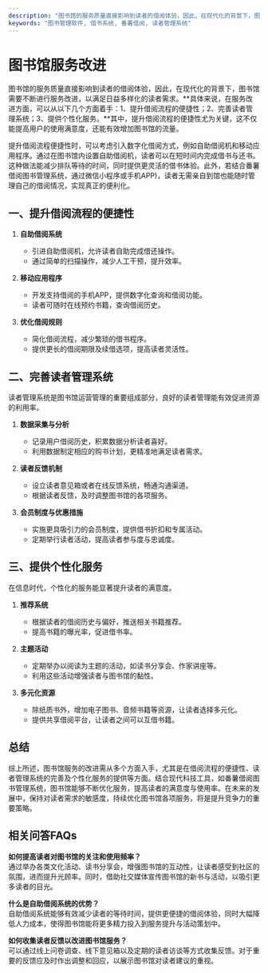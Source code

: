 ```yaml
---
description: "图书馆的服务质量直接影响到读者的借阅体验，因此，在现代化的背景下，图书馆需要不断进行服务改进，以满足日益多样化的读者需求。**具体来说，在服务改进方面，可以从以下几个方面着手：1、提升借阅流程的便捷性；2、完善读者管理系统；3、提供个性化服务。**其中，提升借阅流程的便捷性尤为关键，这不仅能提高用户的使用满意度，还能有效增加图书馆的流量。"
keywords: "图书管理软件, 借书系统, 番薯借阅, 读者管理系统"
---
```

# 图书馆服务改进

图书馆的服务质量直接影响到读者的借阅体验，因此，在现代化的背景下，图书馆需要不断进行服务改进，以满足日益多样化的读者需求。**具体来说，在服务改进方面，可以从以下几个方面着手：1、提升借阅流程的便捷性；2、完善读者管理系统；3、提供个性化服务。**其中，提升借阅流程的便捷性尤为关键，这不仅能提高用户的使用满意度，还能有效增加图书馆的流量。

提升借阅流程便捷性时，可以考虑引入数字化借阅方式，例如自助借阅机和移动应用程序。通过在图书馆内设置自助借阅机，读者可以在短时间内完成借书与还书。这种做法能减少排队等待的时间，同时提供更灵活的借书体验。此外，若结合番薯借阅图书管理系统，通过微信小程序或手机APP)，读者无需亲自到馆也能随时管理自己的借阅情况，实现真正的便利化。

## **一、提升借阅流程的便捷性**

1. **自助借阅系统**
   - 引进自助借阅机，允许读者自助完成借还操作。
   - 通过简单的扫描操作，减少人工干预，提升效率。

2. **移动应用程序**
   - 开发支持借阅的手机APP，提供数字化查询和借阅功能。
   - 读者可随时在线预约书籍，查询借阅历史。

3. **优化借阅规则**
   - 简化借阅流程，减少繁琐的借书程序。
   - 提供更长的借阅期限及续借选项，提高读者灵活性。

## **二、完善读者管理系统**

读者管理系统是图书馆运营管理的重要组成部分，良好的读者管理能有效促进资源的利用率。

1. **数据采集与分析**
   - 记录用户借阅历史，积累数据分析读者喜好。
   - 利用数据制定相应的购书计划，更精准地满足读者需求。

2. **读者反馈机制**
   - 设立读者意见箱或者在线反馈系统，畅通沟通渠道。
   - 根据读者反馈，及时调整图书馆的各项服务。

3. **会员制度与优惠措施**
   - 实施更具吸引力的会员制度，提供借书折扣和专属活动。
   - 定期举行读者活动，提高读者参与度与忠诚度。

## **三、提供个性化服务**

在信息时代，个性化的服务能显著提升读者的满意度。

1. **推荐系统**
   - 根据读者的借阅历史与偏好，推送相关书籍推荐。
   - 提高书籍的曝光率，促进借书率。

2. **主题活动**
   - 定期举办以阅读为主题的活动，如读书分享会、作家讲座等。
   - 利用这些活动增强读者与图书馆的黏性。

3. **多元化资源**
   - 除纸质书外，增加电子图书、音频书籍等资源，让读者选择多元化。
   - 提供共享借阅平台，让读者之间可以互借书籍。

## **总结**

综上所述，图书馆服务的改进需从多个方面入手，尤其是在借阅流程的便捷性、读者管理系统的完善及个性化服务的提供等方面。结合现代科技工具，如番薯借阅图书管理系统，图书馆能够不断优化服务，提高读者的满意度与使用率。在未来的发展中，保持对读者需求的敏感度，持续优化图书馆各项服务，将是提升竞争力的重要策略。

## 相关问答FAQs

**如何提高读者对图书馆的关注和使用频率？**  
通过举办各类文化活动、读书分享会，增强图书馆的互动性，让读者感受到社区的氛围，进而提升光顾率。同时，借助社交媒体宣传图书馆的新书与活动，以吸引更多读者的目光。

**什么是自助借阅系统的优势？**  
自助借阅系统能够有效减少读者的等待时间，提供更便捷的借阅体验，同时大幅降低人力成本，使得图书馆能将更多精力投入到服务提升与活动策划中。

**如何收集读者反馈以改进图书馆服务？**  
可以通过线上问卷调查、线下意见箱以及定期的读者访谈等方式收集反馈。对于重要的反馈应及时作出调整和回应，以展示图书馆对读者建议的重视。
